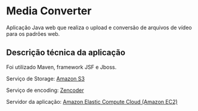 # Media Converter

Aplicação Java web que realiza o upload e conversão de arquivos de vídeo para
os padrões web.

## Descrição técnica da aplicação

Foi utilizado Maven, framework JSF e Jboss.
  
Serviço de Storage: [Amazon S3](http://aws.amazon.com/s3)

Serviço de encoding: [Zencoder](http://zencoder.com)

Servidor da aplicação: [Amazon Elastic Compute Cloud (Amazon EC2)](http://aws.amazon.com/ec2/)
